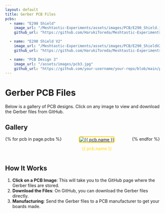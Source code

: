 ```yaml
---
layout: default
title: Gerber PCB Files
pcbs:
  - name: "E290 Shield"
    image_url: "/Meshtastic-Experiments/assets/images/PCB/E290_Shield.jpg"
    github_url: "https://github.com/HarukiToreda/Meshtastic-Experiments/tree/main/PCB-Projects/E290-Shield"

  - name: "E290 Shield V2"
    image_url: "/Meshtastic-Experiments/assets/images/PCB/E290_ShieldV2.JPG"
    github_url: "https://github.com/HarukiToreda/Meshtastic-Experiments/tree/main/PCB-Projects/E290-Shield_V2"

  - name: "PCB Design 3"
    image_url: "/assets/images/pcb3.jpg"
    github_url: "https://github.com/your-username/your-repo/blob/main/path/to/pcb3/files"
---
```


# Gerber PCB Files

Below is a gallery of PCB designs. Click on any image to view and download the Gerber files from GitHub.

## Gallery

<div class="gallery">
  {% for pcb in page.pcbs %}
    <div class="gallery-item">
      <a href="{{ pcb.github_url }}" target="_blank">
        <img src="{{ pcb.image_url }}" alt="{{ pcb.name }}">
      </a>
      <p>{{ pcb.name }}</p>
    </div>
  {% endfor %}
</div>

## How It Works

1. **Click on a PCB Image**: This will take you to the GitHub page where the Gerber files are stored.
2. **Download the Files**: On GitHub, you can download the Gerber files directly.
3. **Manufacturing**: Send the Gerber files to a PCB manufacturer to get your boards made.

<style>
  .gallery {
    display: flex;
    flex-wrap: wrap;
    gap: 20px;
  }
  .gallery-item {
    flex: 1 1 calc(33.333% - 40px);
    box-sizing: border-box;
    text-align: center;
  }
  .gallery-item img {
    max-width: 100%;
    height: auto;
    border: 2px solid #FFD700;
    border-radius: 5px;
  }
  .gallery-item p {
    margin-top: 10px;
    font-size: 14px;
    color: #FFD700;
  }
</style>
